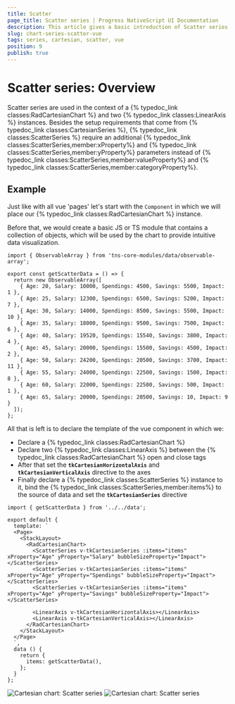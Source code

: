 ```yaml
---
title: Scatter
page_title: Scatter series | Progress NativeScript UI Documentation
description: This article gives a basic introduction of Scatter series and continues with a sample scenario of how Scatter series are used.
slug: chart-series-scatter-vue
tags: series, cartesian, scatter, vue
position: 9
publish: true
---
```


# Scatter series: Overview
Scatter series are used in the context of a {% typedoc_link classes:RadCartesianChart %} and two {% typedoc_link classes:LinearAxis %} instances. Besides the setup requirements that come from {% typedoc_link classes:CartesianSeries %}, {% typedoc_link classes:ScatterSeries %} require an additional {% typedoc_link classes:ScatterSeries,member:xProperty%} and {% typedoc_link classes:ScatterSeries,member:yProperty%} parameters instead of {% typedoc_link classes:ScatterSeries,member:valueProperty%} and {% typedoc_link classes:ScatterSeries,member:categoryProperty%}.

## Example
Just like with all vue 'pages' let's start with the `Component` in which we will place our {% typedoc_link classes:RadCartesianChart %} instance.

Before that, we would create a basic JS or TS module that contains a collection of objects, which will be used by the chart to provide intuitive data visualization.

```
import { ObservableArray } from 'tns-core-modules/data/observable-array';

export const getScatterData = () => {
  return new ObservableArray([
    { Age: 20, Salary: 10000, Spendings: 4500, Savings: 5500, Impact: 1 },
    { Age: 25, Salary: 12300, Spendings: 6500, Savings: 5200, Impact: 7 },
    { Age: 30, Salary: 14000, Spendings: 8500, Savings: 5500, Impact: 10 },
    { Age: 35, Salary: 18000, Spendings: 9500, Savings: 7500, Impact: 6 },
    { Age: 40, Salary: 19520, Spendings: 15540, Savings: 3800, Impact: 4 },
    { Age: 45, Salary: 20000, Spendings: 15500, Savings: 4500, Impact: 2 },
    { Age: 50, Salary: 24200, Spendings: 20500, Savings: 3700, Impact: 11 },
    { Age: 55, Salary: 24000, Spendings: 22500, Savings: 1500, Impact: 8 },
    { Age: 60, Salary: 22000, Spendings: 22500, Savings: 500, Impact: 1 },
    { Age: 65, Salary: 20000, Spendings: 20500, Savings: 10, Impact: 9 }
  ]);
};

```

All that is left is to declare the template of the vue component in which we:

- Declare a {% typedoc_link classes:RadCartesianChart %}
- Declare two {% typedoc_link classes:LinearAxis %} between the {% typedoc_link classes:RadCartesianChart %} open and close tags
- After that set the **`tkCartesianHorizontalAxis`** and **`tkCartesianVerticalAxis`** directive to the axes
- Finally declare a {% typedoc_link classes:ScatterSeries %} instance to it, bind the {% typedoc_link classes:ScatterSeries,member:items%} to the source of data and set the **`tkCartesianSeries`** directive

```
import { getScatterData } from '../../data';

export default {
  template: `
  <Page>
    <StackLayout>
      <RadCartesianChart>
        <ScatterSeries v-tkCartesianSeries :items="items" xProperty="Age" yProperty="Salary" bubbleSizeProperty="Impact"></ScatterSeries>
        <ScatterSeries v-tkCartesianSeries :items="items" xProperty="Age" yProperty="Spendings" bubbleSizeProperty="Impact"></ScatterSeries>
        <ScatterSeries v-tkCartesianSeries :items="items" xProperty="Age" yProperty="Savings" bubbleSizeProperty="Impact"></ScatterSeries>

        <LinearAxis v-tkCartesianHorizontalAxis></LinearAxis>
        <LinearAxis v-tkCartesianVerticalAxis></LinearAxis>
      </RadCartesianChart>
    </StackLayout>
  </Page>
  `,
  data () {
    return {
      items: getScatterData(),
    };
  }
};
```

![Cartesian chart: Scatter series](../../../../ui/img/ns_ui/scatter_series_android.png " Scatter series on Android.") ![Cartesian chart: Scatter series](../../../../ui/img/ns_ui/scatter_series_ios.png "Scatter series on iOS.")
